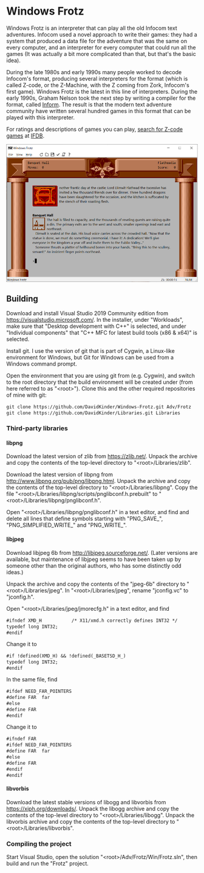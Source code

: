 # Windows Frotz

Windows Frotz is an interpreter that can play all the old Infocom text adventures. Infocom used a novel approach to write their games: they had a system that produced a data file for the adventure that was the same on every computer, and an interpreter for every computer that could run all the games (It was actually a bit more complicated than that, but that's the basic idea).

During the late 1980s and early 1990s many people worked to decode Infocom's format, producing several interpreters for the format (which is called Z-code, or the Z-Machine, with the Z coming from Zork, Infocom's first game). Windows Frotz is the latest in this line of interpreters. During the early 1990s, Graham Nelson took the next step by writing a compiler for the format, called [Inform](https://www.inform-fiction.org/). The result is that the modern text adventure community have written several hundred games in this format that can be played with this interpreter.

For ratings and descriptions of games you can play, [search for Z-code games](https://ifdb.org/search?sortby=rcu&searchfor=format%3AZ-Machine*) at [IFDB](https://ifdb.org/).

![Zork Zero](Zork0.png)

## Building

Download and install Visual Studio 2019 Community edition from https://visualstudio.microsoft.com/. In the installer, under "Workloads", make sure that "Desktop development with C++" is selected, and under "Individual components" that "C++ MFC for latest build tools (x86 & x64)" is selected.

Install git. I use the version of git that is part of Cygwin, a Linux-like environment for Windows, but Git for Windows can be used from a Windows command prompt.

Open the environment that you are using git from (e.g. Cygwin), and switch to the root directory that the build environment will be created under (from here referred to as "\<root>"). Clone this and the other required repositories of mine with git:
```
git clone https://github.com/DavidKinder/Windows-Frotz.git Adv/Frotz
git clone https://github.com/DavidKinder/Libraries.git Libraries
```

### Third-party libraries

#### libpng

Download the latest version of zlib from https://zlib.net/. Unpack the archive and copy the contents of the top-level directory to "\<root>/Libraries/zlib".

Download the latest version of libpng from http://www.libpng.org/pub/png/libpng.html. Unpack the archive and copy the contents of the top-level directory to "\<root>/Libraries/libpng". Copy the file "\<root>/Libraries/libpng/scripts/pnglibconf.h.prebuilt" to "\<root>/Libraries/libpng/pnglibconf.h".

Open "\<root>/Libraries/libpng/pnglibconf.h" in a text editor, and find and delete all lines that define symbols starting with "PNG_SAVE_", "PNG_SIMPLIFIED_WRITE_" and "PNG_WRITE_".

#### libjpeg

Download libjpeg 6b from http://libjpeg.sourceforge.net/. (Later versions are available, but maintenance of libjpeg seems to have been taken up by someone other than the original authors, who has some distinctly odd ideas.)

Unpack the archive and copy the contents of the "jpeg-6b" directory to "\<root>/Libraries/jpeg". In "\<root>/Libraries/jpeg", rename "jconfig.vc" to "jconfig.h".

Open "\<root>/Libraries/jpeg/jmorecfg.h" in a text editor, and find
```
#ifndef XMD_H			/* X11/xmd.h correctly defines INT32 */
typedef long INT32;
#endif
```
Change it to
```
#if !defined(XMD_H) && !defined(_BASETSD_H_)
typedef long INT32;
#endif
```
In the same file, find
```
#ifdef NEED_FAR_POINTERS
#define FAR  far
#else
#define FAR
#endif
```
Change it to
```
#ifndef FAR
#ifdef NEED_FAR_POINTERS
#define FAR  far
#else
#define FAR
#endif
#endif
```

#### libvorbis

Download the latest stable versions of libogg and libvorbis from https://xiph.org/downloads/. Unpack the libogg archive and copy the contents of the top-level directory to "\<root>/Libraries/libogg". Unpack the libvorbis archive and copy the contents of the top-level directory to "\<root>/Libraries/libvorbis".

### Compiling the project

Start Visual Studio, open the solution "\<root>/Adv/Frotz/Win/Frotz.sln", then build and run the "Frotz" project.
